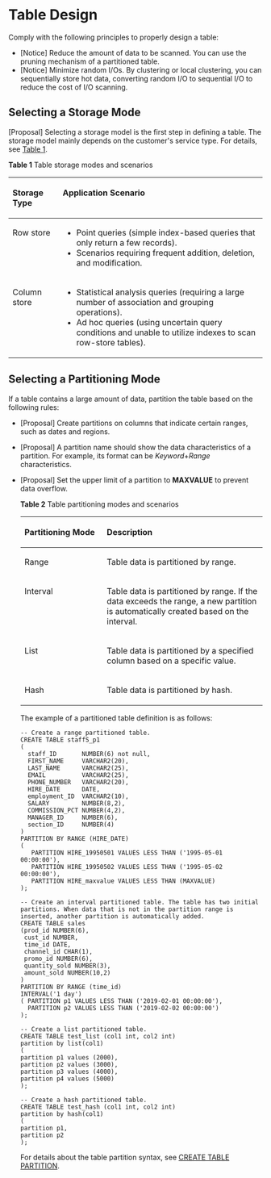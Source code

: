# Table Design<a name="EN-US_TOPIC_0000001102987918"></a>

Comply with the following principles to properly design a table:

-   \[Notice\] Reduce the amount of data to be scanned. You can use the pruning mechanism of a partitioned table.
-   \[Notice\] Minimize random I/Os. By clustering or local clustering, you can sequentially store hot data, converting random I/O to sequential I/O to reduce the cost of I/O scanning.

## Selecting a Storage Mode<a name="section189043059150"></a>

\[Proposal\] Selecting a storage model is the first step in defining a table. The storage model mainly depends on the customer's service type. For details, see  [Table 1](#table3891877).

**Table  1**  Table storage modes and scenarios

<a name="table3891877"></a>
<table><thead align="left"><tr id="row12104456"><th class="cellrowborder" valign="top" width="19.73%" id="mcps1.2.3.1.1"><p id="p40936856"><a name="p40936856"></a><a name="p40936856"></a>Storage Type</p>
</th>
<th class="cellrowborder" valign="top" width="80.27%" id="mcps1.2.3.1.2"><p id="p46632853"><a name="p46632853"></a><a name="p46632853"></a>Application Scenario</p>
</th>
</tr>
</thead>
<tbody><tr id="row38265132"><td class="cellrowborder" valign="top" width="19.73%" headers="mcps1.2.3.1.1 "><p id="p12468015"><a name="p12468015"></a><a name="p12468015"></a>Row store</p>
</td>
<td class="cellrowborder" valign="top" width="80.27%" headers="mcps1.2.3.1.2 "><a name="ul61112063105242"></a><a name="ul61112063105242"></a><ul id="ul61112063105242"><li>Point queries (simple index-based queries that only return a few records).</li><li>Scenarios requiring frequent addition, deletion, and modification.</li></ul>
</td>
</tr>
<tr id="row64051613"><td class="cellrowborder" valign="top" width="19.73%" headers="mcps1.2.3.1.1 "><p id="p20798169"><a name="p20798169"></a><a name="p20798169"></a>Column store</p>
</td>
<td class="cellrowborder" valign="top" width="80.27%" headers="mcps1.2.3.1.2 "><a name="ul38359637105253"></a><a name="ul38359637105253"></a><ul id="ul38359637105253"><li>Statistical analysis queries (requiring a large number of association and grouping operations).</li><li>Ad hoc queries (using uncertain query conditions and unable to utilize indexes to scan row-store tables).</li></ul>
</td>
</tr>
</tbody>
</table>

## Selecting a Partitioning Mode<a name="section3098621691543"></a>

If a table contains a large amount of data, partition the table based on the following rules:

-   \[Proposal\] Create partitions on columns that indicate certain ranges, such as dates and regions.
-   \[Proposal\] A partition name should show the data characteristics of a partition. For example, its format can be  _Keyword_+_Range_  characteristics.
-   \[Proposal\] Set the upper limit of a partition to  **MAXVALUE**  to prevent data overflow.

    **Table  2**  Table partitioning modes and scenarios

    <a name="table56061421"></a>
    <table><thead align="left"><tr id="row28830064"><th class="cellrowborder" valign="top" width="34.01%" id="mcps1.2.3.1.1"><p id="p1734838511855"><a name="p1734838511855"></a><a name="p1734838511855"></a>Partitioning Mode</p>
    </th>
    <th class="cellrowborder" valign="top" width="65.99000000000001%" id="mcps1.2.3.1.2"><p id="p5210823411855"><a name="p5210823411855"></a><a name="p5210823411855"></a>Description</p>
    </th>
    </tr>
    </thead>
    <tbody><tr id="row4741815"><td class="cellrowborder" valign="top" width="34.01%" headers="mcps1.2.3.1.1 "><p id="p5431105565120"><a name="p5431105565120"></a><a name="p5431105565120"></a>Range</p>
    </td>
    <td class="cellrowborder" valign="top" width="65.99000000000001%" headers="mcps1.2.3.1.2 "><p id="p4430175512512"><a name="p4430175512512"></a><a name="p4430175512512"></a>Table data is partitioned by range.</p>
    </td>
    </tr>
    <tr id="row47469189"><td class="cellrowborder" valign="top" width="34.01%" headers="mcps1.2.3.1.1 "><p id="p19428125535117"><a name="p19428125535117"></a><a name="p19428125535117"></a>Interval</p>
    </td>
    <td class="cellrowborder" valign="top" width="65.99000000000001%" headers="mcps1.2.3.1.2 "><p id="p8427165545120"><a name="p8427165545120"></a><a name="p8427165545120"></a>Table data is partitioned by range. If the data exceeds the range, a new partition is automatically created based on the interval.</p>
    </td>
    </tr>
    <tr id="row177022323520"><td class="cellrowborder" valign="top" width="34.01%" headers="mcps1.2.3.1.1 "><p id="p1370203265210"><a name="p1370203265210"></a><a name="p1370203265210"></a>List</p>
    </td>
    <td class="cellrowborder" valign="top" width="65.99000000000001%" headers="mcps1.2.3.1.2 "><p id="p37021632105213"><a name="p37021632105213"></a><a name="p37021632105213"></a>Table data is partitioned by a specified column based on a specific value.</p>
    </td>
    </tr>
    <tr id="row843473610522"><td class="cellrowborder" valign="top" width="34.01%" headers="mcps1.2.3.1.1 "><p id="p843515360527"><a name="p843515360527"></a><a name="p843515360527"></a>Hash</p>
    </td>
    <td class="cellrowborder" valign="top" width="65.99000000000001%" headers="mcps1.2.3.1.2 "><p id="p6435103612525"><a name="p6435103612525"></a><a name="p6435103612525"></a>Table data is partitioned by hash.</p>
    </td>
    </tr>
    </tbody>
    </table>

    The example of a partitioned table definition is as follows:

    ```
    -- Create a range partitioned table.
    CREATE TABLE staffS_p1
    (
      staff_ID       NUMBER(6) not null,
      FIRST_NAME     VARCHAR2(20),
      LAST_NAME      VARCHAR2(25),
      EMAIL          VARCHAR2(25),
      PHONE_NUMBER   VARCHAR2(20),
      HIRE_DATE      DATE,
      employment_ID  VARCHAR2(10),
      SALARY         NUMBER(8,2),
      COMMISSION_PCT NUMBER(4,2),
      MANAGER_ID     NUMBER(6),
      section_ID     NUMBER(4)
    )
    PARTITION BY RANGE (HIRE_DATE)
    ( 
       PARTITION HIRE_19950501 VALUES LESS THAN ('1995-05-01 00:00:00'),
       PARTITION HIRE_19950502 VALUES LESS THAN ('1995-05-02 00:00:00'),
       PARTITION HIRE_maxvalue VALUES LESS THAN (MAXVALUE)
    );
    
    -- Create an interval partitioned table. The table has two initial partitions. When data that is not in the partition range is inserted, another partition is automatically added.
    CREATE TABLE sales
    (prod_id NUMBER(6),
     cust_id NUMBER,
     time_id DATE,
     channel_id CHAR(1),
     promo_id NUMBER(6),
     quantity_sold NUMBER(3),
     amount_sold NUMBER(10,2)
    )
    PARTITION BY RANGE (time_id)
    INTERVAL('1 day')
    ( PARTITION p1 VALUES LESS THAN ('2019-02-01 00:00:00'),
      PARTITION p2 VALUES LESS THAN ('2019-02-02 00:00:00')
    );
    
    -- Create a list partitioned table.
    CREATE TABLE test_list (col1 int, col2 int)
    partition by list(col1)
    (
    partition p1 values (2000),
    partition p2 values (3000),
    partition p3 values (4000),
    partition p4 values (5000)
    );
    
    -- Create a hash partitioned table.
    CREATE TABLE test_hash (col1 int, col2 int)
    partition by hash(col1)
    (
    partition p1,
    partition p2
    );
    ```

    For details about the table partition syntax, see  [CREATE TABLE PARTITION](../SQLReference/create-table-partition.md).


